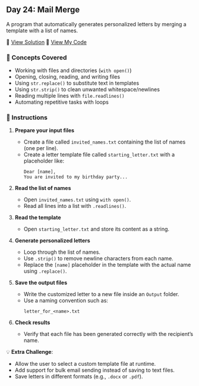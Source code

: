 ## Day 24: Mail Merge  
A program that automatically generates personalized letters by merging a template with a list of names.

📄 [View Solution](solution/solution.py) 📄 [View My Code](my_code/d24.py)  

### 🧠 Concepts Covered
- Working with files and directories (`with open()`)  
- Opening, closing, reading, and writing files  
- Using `str.replace()` to substitute text in templates  
- Using `str.strip()` to clean unwanted whitespace/newlines  
- Reading multiple lines with `file.readlines()`  
- Automating repetitive tasks with loops  

### 📝 Instructions
1. **Prepare your input files**  
   - Create a file called `invited_names.txt` containing the list of names (one per line).  
   - Create a letter template file called `starting_letter.txt` with a placeholder like:  
     ```
     Dear [name],
     You are invited to my birthday party...
     ```  

2. **Read the list of names**  
   - Open `invited_names.txt` using `with open()`.  
   - Read all lines into a list with `.readlines()`.  

3. **Read the template**  
   - Open `starting_letter.txt` and store its content as a string.  

4. **Generate personalized letters**  
   - Loop through the list of names.  
   - Use `.strip()` to remove newline characters from each name.  
   - Replace the `[name]` placeholder in the template with the actual name using `.replace()`.  

5. **Save the output files**  
   - Write the customized letter to a new file inside an `Output` folder.  
   - Use a naming convention such as:  
     ```
     letter_for_<name>.txt
     ```  

6. **Check results**  
   - Verify that each file has been generated correctly with the recipient’s name.  

💡 **Extra Challenge**:  
- Allow the user to select a custom template file at runtime.  
- Add support for bulk email sending instead of saving to text files.  
- Save letters in different formats (e.g., `.docx` or `.pdf`).  

